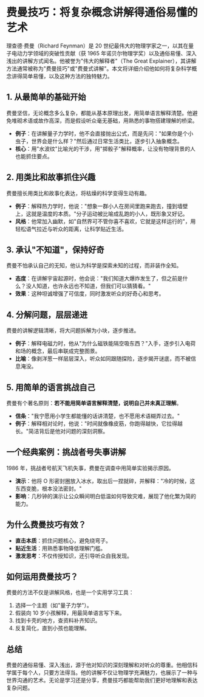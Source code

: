# 费曼技巧：将复杂概念讲解得通俗易懂的艺术

理查德·费曼（Richard Feynman）是 20 世纪最伟大的物理学家之一，以其在量子电动力学领域的突破性贡献（获 1965 年诺贝尔物理学奖）以及通俗易懂、深入浅出的讲解方式闻名。他被誉为"伟大的解释者"（The Great Explainer），其讲解方法通常被称为"费曼技巧"或"费曼式讲解"。本文将详细介绍他如何将复杂科学概念讲得简单易懂，以及这种方法的独特魅力。

## 1. 从最简单的基础开始

费曼坚信，无论概念多么复杂，都能从基本原理出发，用简单语言解释清楚。他避免堆砌术语或故作高深，而是假设听众毫无基础，用熟悉的事物搭建理解的桥梁。

- **例子**：在讲解量子力学时，他不会直接抛出公式，而是先问："如果你是个小虫子，世界会是什么样？"然后通过日常生活类比，逐步引入抽象概念。
- **核心**：用"水波纹"比喻光的干涉，用"掷骰子"解释概率，让没有物理背景的人也能抓住要点。

## 2. 用类比和故事抓住兴趣

费曼擅长用类比和故事化表达，将枯燥的科学变得生动有趣。

- **例子**：解释热力学时，他说："想象一群小人在房间里跑来跑去，撞到墙壁上，这就是温度的本质。"分子运动被比喻成乱跑的小人，既形象又好记。
- **风格**：他常加入幽默，如"自然界可不管你喜不喜欢，它就是这样运行的"，用轻松语气拉近与听众的距离，让科学贴近生活。

## 3. 承认"不知道"，保持好奇

费曼不怕承认自己的无知，他认为科学是探索未知的过程，而非装作全知。

- **态度**：在讲解宇宙起源时，他会说："我们知道大爆炸发生了，但之前是什么？没人知道，也许永远也不知道，但我们可以猜猜看。"
- **效果**：这种坦诚增强了可信度，同时激发听众的好奇心和思考。

## 4. 分解问题，层层递进

费曼的讲解逻辑清晰，将大问题拆解为小块，逐步推进。

- **例子**：解释电磁力时，他从"为什么磁铁能隔空吸东西？"入手，逐步引入电荷和场的概念，最后串联成完整图景。
- **比喻**：像剥洋葱一样层层深入，听众如同跟随探险，逐步揭开谜底，而不被信息淹没。

## 5. 用简单的语言挑战自己

费曼有个著名原则：**若不能用简单语言解释清楚，说明自己并未真正理解**。

- **信条**："我宁愿用小学生都能懂的话讲清楚，也不愿用术语糊弄过去。"
- **例子**：解释相对论时，他说："时间就像橡皮筋，你跑得越快，它拉得越长。"简洁背后是他对问题的深刻洞察。

## 一个经典案例：挑战者号失事讲解

1986 年，挑战者号航天飞机失事，费曼在调查中用简单实验揭示原因。

- **演示**：他将 O 形密封圈放入冰水，取出后一捏就碎，并解释："冷的时候，这东西变脆，根本没法密封。"
- **影响**：几秒钟的演示让公众瞬间明白低温如何导致灾难，展现了他化繁为简的能力。

## 为什么费曼技巧有效？

- **直击本质**：抓住问题核心，避免绕弯子。
- **贴近生活**：用熟悉事物降低理解门槛。
- **激发思考**：不仅传授知识，还引导听众自我发现。

## 如何运用费曼技巧？

费曼的方法不仅是讲解风格，也是一个实用学习工具：

1. 选择一个主题（如"量子力学"）。
2. 假装向 10 岁小孩解释，用最简单语言写下来。
3. 找到卡壳的地方，查资料补齐知识。
4. 反复简化，直到小孩也能理解。

## 总结

费曼的通俗易懂、深入浅出，源于他对知识的深刻理解和对听众的尊重。他相信科学属于每个人，只要方法得当。他的讲解不仅让物理学充满魅力，也展示了一种与世界沟通的艺术。无论是学习还是分享，费曼技巧都能帮助我们更好地理解和表达复杂问题。
